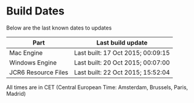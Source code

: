 # Build Dates

Below are the last known dates to updates

Part | Last build update
-----|-----
Mac Engine | Last built: 17 Oct 2015; 00:09:15
Windows Engine | Last built: 20 Oct 2015; 00:07:00
JCR6 Resource Files | Last built: 22 Oct 2015; 15:52:04
All times are in CET (Central European Time: Amsterdam, Brussels, Paris, Madrid)



